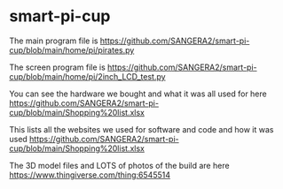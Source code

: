 # smart-pi-cup

The main program file is https://github.com/SANGERA2/smart-pi-cup/blob/main/home/pi/pirates.py

The screen program file is https://github.com/SANGERA2/smart-pi-cup/blob/main/home/pi/2inch_LCD_test.py

You can see the hardware we bought and what it was all used for here https://github.com/SANGERA2/smart-pi-cup/blob/main/Shopping%20list.xlsx

This lists all the websites we used for software and code and how it was used https://github.com/SANGERA2/smart-pi-cup/blob/main/Shopping%20list.xlsx

The 3D model files and LOTS of photos of the build are here https://www.thingiverse.com/thing:6545514
